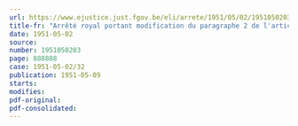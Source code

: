 ```yaml
---
url: https://www.ejustice.just.fgov.be/eli/arrete/1951/05/02/1951050203/justel
title-fr: "Arrêté royal portant modification du paragraphe 2 de l'article 5 de l'arrêté royal du 5 octobre 1950, portant organisation du Conseil national des métiers et négoces et du Conseil national des fédérations interprofessionnelles"
date: 1951-05-02
source:
number: 1951050203
page: 888888
case: 1951-05-02/32
publication: 1951-05-09
starts:
modifies:
pdf-original:
pdf-consolidated:
---
```


